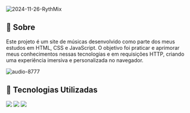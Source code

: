 ![2024-11-26-RythMix](https://github.com/user-attachments/assets/20ef25ad-c1bb-4a17-9fdb-00367b39cee4)

<h2>📌 Sobre</h2>
<p> Este projeto é um site de músicas desenvolvido como parte dos meus estudos em HTML, CSS e JavaScript. O objetivo foi praticar e aprimorar meus conhecimentos nessas tecnologias e em requisições HTTP, criando uma experiência imersiva e personalizada no navegador. </p>

![audio-8777](https://github.com/user-attachments/assets/4d886e98-c2fd-430c-9e3d-765225e11307)

## 🚀 Tecnologias Utilizadas
<div>
  <img src="https://img.shields.io/badge/HTML-239120?style=for-the-badge&logo=html5&logoColor=white">
  <img src="https://img.shields.io/badge/CSS-239120?&style=for-the-badge&logo=css3&logoColor=white">
  <img src="https://img.shields.io/badge/JavaScript-F7DF1E?style=for-the-badge&logo=javascript&logoColor=black">
</div>
